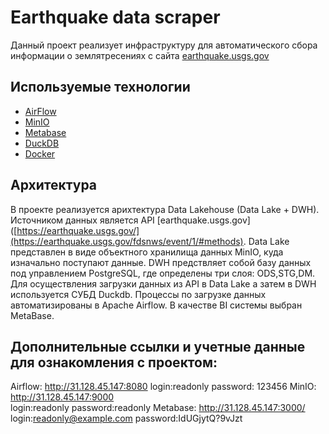 
# Earthquake data scraper
Данный проект реализует инфраструктуру для автоматического сбора информации о землятресениях с сайта [earthquake.usgs.gov](https://earthquake.usgs.gov/)


## Используемые технологии
- [AirFlow](https://airflow.apache.org/)
- [MinIO](https://www.min.io/)
- [Metabase](https://www.metabase.com/)
- [DuckDB](https://duckdb.org/)
- [Docker](https://www.docker.com/)

## Архитектура
В проекте реализуется арихтектура Data Lakehouse (Data Lake + DWH).
Источником данных является API [earthquake.usgs.gov]([https://earthquake.usgs.gov/](https://earthquake.usgs.gov/fdsnws/event/1/#methods).
Data Lake представлен в виде объектного хранилища данных MinIO, куда изначально поступают данные.
DWH предствляет собой базу данных под управлением PostgreSQL, где определены три слоя: ODS,STG,DM.
Для осуществления загрузки данных из API в Data Lake а затем в DWH используется СУБД Duckdb.
Процессы по загрузке данных автоматизированы в Apache Airflow.
В качестве BI системы выбран MetaBase.

## Дополнительные ссылки и учетные данные для ознакомления с проектом:
  Airflow: http://31.128.45.147:8080
  login:readonly
  password: 123456
  MinIO: http://31.128.45.147:9000  
  login:readonly
  password:readonly
  Metabase: http://31.128.45.147:3000/
  login:readonly@example.com
  password:IdUGjytQ?9vJzt

